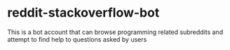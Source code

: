# reddit-stackoverflow-bot
This is a bot account that can browse programming related subreddits and attempt to find help to questions asked by users

